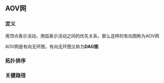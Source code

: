 ## AOV网

### 定义

用顶点表示活动，用弧表示活动之间的优先关系，那么这样的有向图称为AOV网

AOV网是有向无环图，有向无环图又称为**DAG图**

### 拓扑排序





### 关键路径

